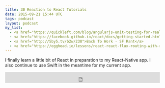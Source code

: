 ```yaml
---
title: 30 Reaction to React Tutorials
date: 2015-09-21 15:44 UTC
tags: podcast
layout: podcast
my_list:
  - <a href="https://quickleft.com/blog/angularjs-unit-testing-for-real-though/">Angular Unit Testing</a>
  - <a href="https://facebook.github.io/react/docs/getting-started.html">Facebook React Guides</a>
  - <a href="http://5by5.tv/b2w/238">Back To Work - SF Rant</a>
  - <a href="https://egghead.io/lessons/react-react-flux-routing-with-react-router-component">egghead React series</a>
---
```

I finally learn a little bit of React in preparation to my React-Native app. I also continue to use Swift in the meantime for my current app.

<iframe frameborder='0' height='36px' scrolling='no' seamless src='https://simplecast.fm/e/17479?style=light' width='100%'></iframe>

